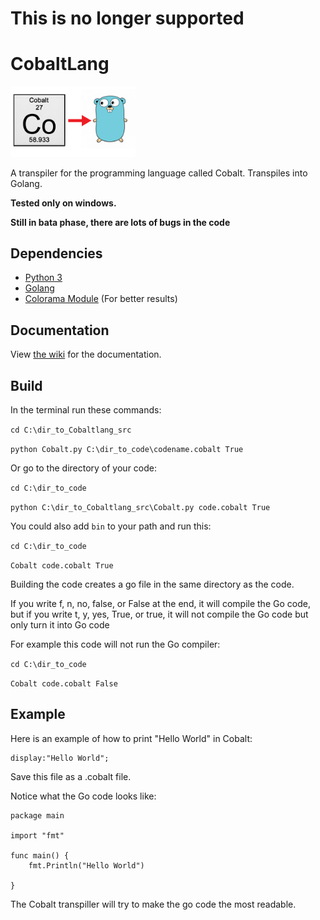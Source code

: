 # This is no longer supported
# CobaltLang

<img src="https://raw.githubusercontent.com/MonliH/CobaltLang/master/logo/Main_logo.png" width="200" height="112.5" />

A transpiler for the programming language called Cobalt. Transpiles into Golang.

**Tested only on windows.**

**Still in bata phase, there are lots of bugs in the code**

## Dependencies
* [Python 3](https://www.python.org/)
* [Golang](https://golang.org/)
* [Colorama Module](https://pypi.python.org/pypi/colorama) (For better results)

## Documentation
View [the wiki](https://github.com/MonliH/CobaltLang/wiki) for the documentation.

## Build
In the terminal run these commands:

`cd C:\dir_to_Cobaltlang_src`

`python Cobalt.py C:\dir_to_code\codename.cobalt True`

Or go to the directory of your code:

`cd C:\dir_to_code`

`python C:\dir_to_Cobaltlang_src\Cobalt.py code.cobalt True`

You could also add `bin` to your path and run this:

`cd C:\dir_to_code`

`Cobalt code.cobalt True`

Building the code creates a go file in the same directory as the code.

If you write f, n, no, false, or False at the end, it will compile the Go code, but if you write t, y, yes, True, or true, it will not
compile the Go code but only turn it into Go code

For example this code will not run the Go compiler:

`cd C:\dir_to_code`

`Cobalt code.cobalt False`

## Example
Here is an example of how to print "Hello World" in Cobalt:

~~~
display:"Hello World";
~~~

Save this file as a .cobalt file.

Notice what the Go code looks like:

~~~
package main

import "fmt"

func main() {
	fmt.Println("Hello World")

}
~~~

The Cobalt transpiller will try to make the go code the most readable.
